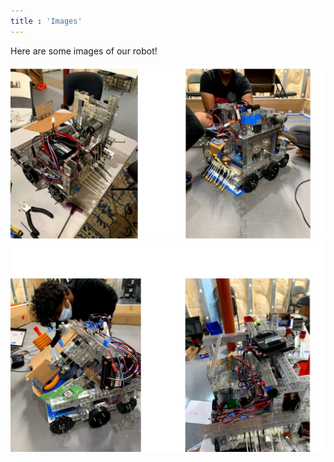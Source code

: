 ```yaml
---
title : 'Images'
---
```


Here are some images of our robot!

<image>![robot](/img/combinedrobot1.jpg)</image>
<image>![robot2](/img/combinedrobot2.jpg)</image>